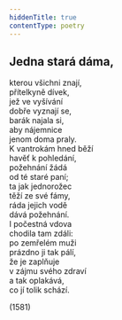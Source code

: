 ```yaml
---
hiddenTitle: true
contentType: poetry
---
```


<section>

## Jedna stará dáma,

kterou všichni znají,  
přítelkyně dívek,  
jež ve vyšívání  
dobře vyznají se,  
barák najala si,  
aby nájemnice  
jenom doma praly.  
K vantrokám hned běží  
havěť k pohledání,  
požehnání žádá  
od té staré paní;  
ta jak jednorožec  
těží ze své fámy,  
ráda jejich vodě  
dává požehnání.  
I počestná vdova  
chodila tam zdáli:  
po zemřelém muži  
prázdno ji tak pálí,  
že je zaplňuje  
v zájmu svého zdraví  
a tak oplakává,  
co jí tolik schází.

(1581)

</section>
